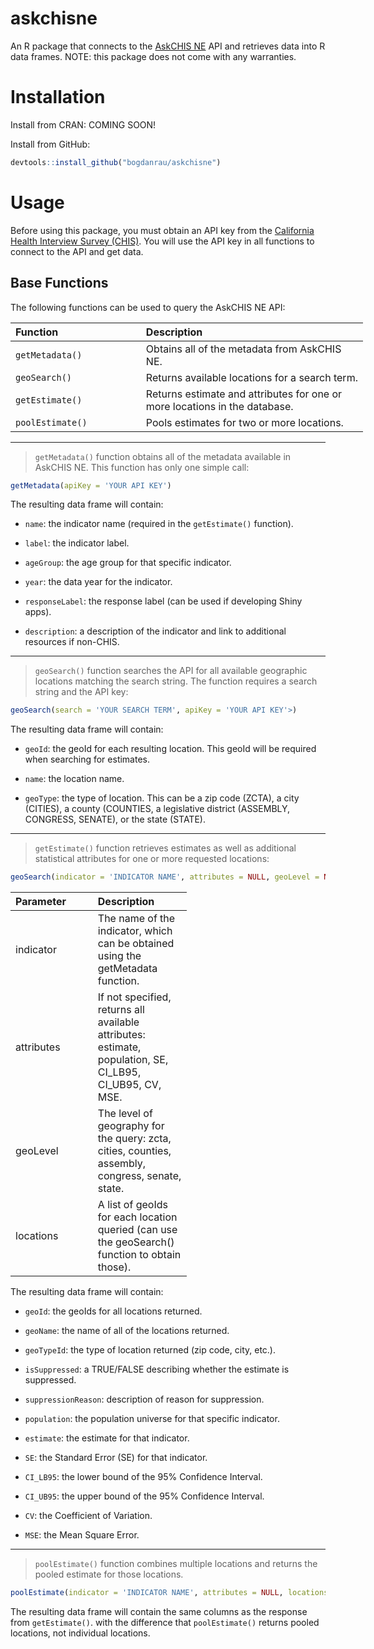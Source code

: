 askchisne
=========

An R package that connects to the [AskCHIS NE](http://askchisne.ucla.edu) API and retrieves data into R data frames. NOTE: this package does not come with any warranties.

Installation
============

Install from CRAN: COMING SOON!

Install from GitHub:

``` r
devtools::install_github("bogdanrau/askchisne")
```

Usage
=====

Before using this package, you must obtain an API key from the [California Health Interview Survey (CHIS)](http://chis.ucla.edu). You will use the API key in all functions to connect to the API and get data.

Base Functions
--------------

The following functions can be used to query the AskCHIS NE API:

<table style="width:112%;">
<colgroup>
<col width="37%" />
<col width="75%" />
</colgroup>
<thead>
<tr class="header">
<th align="left">Function</th>
<th align="left">Description</th>
</tr>
</thead>
<tbody>
<tr class="odd">
<td align="left"><code>getMetadata()</code></td>
<td align="left">Obtains all of the metadata from AskCHIS NE.</td>
</tr>
<tr class="even">
<td align="left"><code>geoSearch()</code></td>
<td align="left">Returns available locations for a search term.</td>
</tr>
<tr class="odd">
<td align="left"><code>getEstimate()</code></td>
<td align="left">Returns estimate and attributes for one or more locations in the database.</td>
</tr>
<tr class="even">
<td align="left"><code>poolEstimate()</code></td>
<td align="left">Pools estimates for two or more locations.</td>
</tr>
</tbody>
</table>

------------------------------------------------------------------------

> `getMetadata()` function obtains all of the metadata available in AskCHIS NE. This function has only one simple call:

``` r
getMetadata(apiKey = 'YOUR API KEY')
```

The resulting data frame will contain:

-   `name`: the indicator name (required in the `getEstimate()` function).

-   `label`: the indicator label.

-   `ageGroup`: the age group for that specific indicator.

-   `year`: the data year for the indicator.

-   `responseLabel`: the response label (can be used if developing Shiny apps).

-   `description`: a description of the indicator and link to additional resources if non-CHIS.

------------------------------------------------------------------------

> `geoSearch()` function searches the API for all available geographic locations matching the search string. The function requires a search string and the API key:

``` r
geoSearch(search = 'YOUR SEARCH TERM', apiKey = 'YOUR API KEY'>)
```

The resulting data frame will contain:

-   `geoId`: the geoId for each resulting location. This geoId will be required when searching for estimates.

-   `name`: the location name.

-   `geoType`: the type of location. This can be a zip code (ZCTA), a city (CITIES), a county (COUNTIES, a legislative district (ASSEMBLY, CONGRESS, SENATE), or the state (STATE).

------------------------------------------------------------------------

> `getEstimate()` function retrieves estimates as well as additional statistical attributes for one or more requested locations:

``` r
geoSearch(indicator = 'INDICATOR NAME', attributes = NULL, geoLevel = NULL, locations = NULL, apiKey = 'YOUR API KEY')
```

<table style="width:56%;">
<colgroup>
<col width="26%" />
<col width="29%" />
</colgroup>
<thead>
<tr class="header">
<th align="left">Parameter</th>
<th align="left">Description</th>
</tr>
</thead>
<tbody>
<tr class="odd">
<td align="left">indicator</td>
<td align="left">The name of the indicator, which can be obtained using the getMetadata function.</td>
</tr>
<tr class="even">
<td align="left">attributes</td>
<td align="left">If not specified, returns all available attributes: estimate, population, SE, CI_LB95, CI_UB95, CV, MSE.</td>
</tr>
<tr class="odd">
<td align="left">geoLevel</td>
<td align="left">The level of geography for the query: zcta, cities, counties, assembly, congress, senate, state.</td>
</tr>
<tr class="even">
<td align="left">locations</td>
<td align="left">A list of geoIds for each location queried (can use the geoSearch() function to obtain those).</td>
</tr>
</tbody>
</table>

The resulting data frame will contain:

-   `geoId`: the geoIds for all locations returned.

-   `geoName`: the name of all of the locations returned.

-   `geoTypeId`: the type of location returned (zip code, city, etc.).

-   `isSuppressed`: a TRUE/FALSE describing whether the estimate is suppressed.

-   `suppressionReason`: description of reason for suppression.

-   `population`: the population universe for that specific indicator.

-   `estimate`: the estimate for that indicator.

-   `SE`: the Standard Error (SE) for that indicator.

-   `CI_LB95`: the lower bound of the 95% Confidence Interval.

-   `CI_UB95`: the upper bound of the 95% Confidence Interval.

-   `CV`: the Coefficient of Variation.

-   `MSE`: the Mean Square Error.

------------------------------------------------------------------------

> `poolEstimate()` function combines multiple locations and returns the pooled estimate for those locations.

``` r
poolEstimate(indicator = 'INDICATOR NAME', attributes = NULL, locations = 'LIST OF LOCATION geoIds', apyKey = 'YOUR API KEY')
```

The resulting data frame will contain the same columns as the response from `getEstimate()`. with the difference that `poolEstimate()` returns pooled locations, not individual locations.
